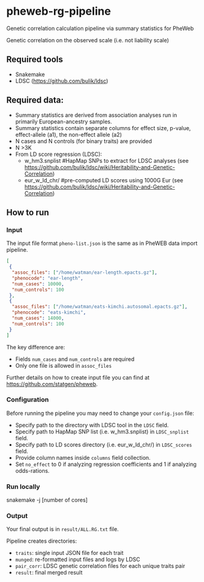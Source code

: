# pheweb-rg-pipeline
Genetic correlation calculation pipeline via summary statistics for PheWeb

Genetic correlation on the observed scale (i.e. not liability scale)

## Required tools
- Snakemake
- LDSC (https://github.com/bulik/ldsc)

## Required data:
- Summary statistics are derived from association analyses run in primarily European-ancestry samples. 
- Summary statistics contain separate columns for effect size, p-value, effect-allele (a1), the non-effect allele (a2)
- N cases and N controls (for binary traits) are provided
- N >3K 
- From LD score regression (LDSC): 
    - w_hm3.snplist #HapMap SNPs to extract for LDSC analyses (see https://github.com/bulik/ldsc/wiki/Heritability-and-Genetic-Correlation)
    - eur_w_ld_chr/ #pre-computed LD scores using 1000G Eur (see https://github.com/bulik/ldsc/wiki/Heritability-and-Genetic-Correlation)

## How to run

### Input

The input file format `pheno-list.json` is the same as in PheWEB data import pipeline.
```json
[
 {
  "assoc_files": ["/home/watman/ear-length.epacts.gz"],
  "phenocode": "ear-length",
  "num_cases": 10000,
  "num_controls": 100
 },
 {
  "assoc_files": ["/home/watman/eats-kimchi.autosomal.epacts.gz"],
  "phenocode": "eats-kimchi",
  "num_cases": 14000,
  "num_controls": 100
 }
]
```

The key difference are:
-  Fields `num_cases` and `num_controls` are required
-  Only one file is allowed in `assoc_files`

Further details on how to create input file you can find at https://github.com/statgen/pheweb.

### Configuration

Before running the pipeline you may need to change your `config.json` file:
- Specify path to the directory with LDSC tool in the `LDSC` field.
- Specify path to HapMap SNP list (i.e. w_hm3.snplist) in `LDSC_snplist` field.
- Specify path to LD scores directory (i.e. eur_w_ld_chr/) in `LDSC_scores` field.
- Provide column names inside `columns` field collection.
- Set `no_effect` to 0 if analyzing regression coefficients and 1 if analyzing odds-rations.

### Run locally

snakemake -j [number of cores]

### Output

Your final output is in `result/ALL.RG.txt` file.

Pipeline creates directories:
- `traits`: single input JSON file for each trait
- `munged`: re-formatted input files and logs by LDSC 
- `pair_corr`: LDSC genetic correlation files for each unique traits pair
- `result`: final merged result
